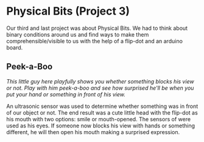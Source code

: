 # Physical Bits (Project 3)
Our third and last project was about Physical Bits. We had to think about binary conditions around us and find ways to make them comprehensible/visible to us with the help of a flip-dot and an arduino board.

## Peek-a-Boo

_This little guy here playfully shows you whether something blocks his view or not. Play with him peek-a-boo and see how surprised he'll be when you put your hand or something in front of his view._

An ultrasonic sensor was used to determine whether something was in front of our object or not. The end result was a cute little head with the flip-dot as his mouth with two options: smile or mouth-opened. The sensors of were used as his eyes.
If someone now blocks his view with hands or something different, he will then open his mouth making a surprised expression.
